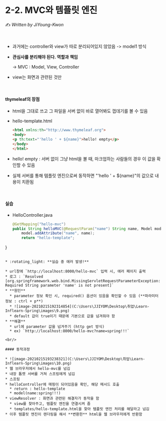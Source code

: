 # 2-2. MVC와 템플릿 엔진

:writing_hand: *Written by JiYoung-Kwon*

<br/>

* 과거에는 controller와 view가 따로 분리되어있지 않았음 -> model1 방식

* **관심사를 분리해야 된다. 역할과 책임**

  -> MVC : Model, View, Controller

* view는 화면과 관련된 것만

<br/>

#### thymeleaf의 장점

* html을 그대로 쓰고 그 파일을 서버 없이 바로 열어봐도 껍데기를 볼 수 있음

* hello-template.html

  ```html
  <html xmlns:th="http://www.thymeleaf.org">
  <body>
  <p th:text="'hello ' + ${name}">hello! empty</p>
  </body>
  </html>
  ```

* hello! empty : 서버 없이 그냥 html을 볼 때, 마크업하는 사람들의 경우 이 값을 확인할 수 있음

* 실제 서버를 통해 템플릿 엔진으로써 동작하면 "'hello ' + ${name}"의 값으로 내용이 치환됨

<br/>

#### 실습

* HelloController.java
  
  ```java
  @GetMapping("hello-mvc")
  public String helloMVC(@RequestParam("name") String name, Model model){
      model.addAttribute("name", name);
      return "hello-template";
}
  ```
  
* :rotating_light: **실습 중 에러 발생!**

  * url창에 `http://localhost:8000/hello-mvc` 입력 시, 에러 페이지 출력
  * 로그 : `Resolved [org.springframework.web.bind.MissingServletRequestParameterException: Required String parameter 'name' is not present]`
  * **원인**
    * parameter 정보 확인 시, required() 옵션이 있음을 확인할 수 있음 (**파라미터 정보 : ctrl + p**)
    * ![image-20210215192314854](C:\Users\JJIYOM\Desktop\취업\Learn-Inflearn-Spring\images\9.png)
    * default 값이 true이기 때문에 기본으로 값을 넘겨줘야 함
  * **해결**
    * url에 parameter 값을 넘겨주기 (http get 방식)
    * ex) `http://localhost:8000/hello-mvc?name=spring!!!`

<br/>

#### 동작과정

* ![image-20210215193238321](C:\Users\JJIYOM\Desktop\취업\Learn-Inflearn-Spring\images\10.png)
* 웹 브라우저에서 hello-mvc를 넘김
* 내장 톰켓 서버를 거쳐 스프링에게 넘김
* 스프링
  * helloController에 매핑이 되어있음을 확인, 해당 메서드 호출
    * return : hello-template
    * model(name:spring!!!)
  * viewResolver : 화면과 관련된 해결자가 동작을 함
    * view를 찾아주고, 템플릿 엔진을 연결시켜 줌
    * templates/hello-template.html을 찾아 템플릿 엔진 처리를 해달라고 넘김
  * 이후 템플릿 엔진이 렌더링을 해서 **변환한** html을 웹 브라우저에게 반환함